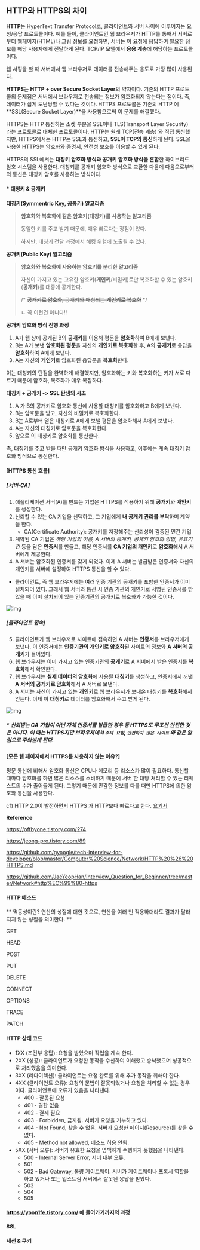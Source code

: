 ## HTTP와 HTTPS의 차이

**HTTP**는 HyperText Transfer Protocol로, 클라이언트와 서버 사이에 이루어지는 요청/응답 프로토콜이다. 예를 들어, 클라이언트인 웹 브라우저가 HTTP를 통해서 서버로부터 웹페이지(HTML)나 그림 정보를 요청하면, 서버는 이 요청에 응답하여 필요한 정보를 해당 사용자에게 전달하게 된다. TCP/IP 모델에서 **응용 계층**에 해당하는 프로토콜이다.

웹 서핑을 할 때 서버에서 웹 브라우저로 데이터를 전송해주는 용도로 가장 많이 사용된다. 



**HTTPS**는 **HTTP + over Secure Socket Layer**의 약자이다. 기존의 HTTP 프로토콜의 문제점은 서버에서 브라우저로 전송되는 정보가 암호화되지 않는다는 점이다. 즉, 데이터가 쉽게 도난당할 수 있다는 것이다. HTTPS 프로토콜은 기존의 HTTP 에 **SSL(Secure Socket  Layer)**을 사용함으로써 이 문제를 해결했다. 

HTTPS는 HTTP 통신하는 소켓 부분을 SSL이나 TLS(Transport Layer Security) 라는 프로토콜로 대체한 프로토콜이다. HTTP는 원래 TCP(전송 계층) 와 직접 통신했지만, HTTPS에서는 HTTP는 SSL과 통신하고, **SSL이 TCP와 통신**하게 된다. SSL을 사용한 HTTPS는 암호화와 증명서, 안전성 보호를 이용할 수 있게 된다.

HTTPS의 SSL에서는 **대칭키 암호화 방식과 공개키 암호화 방식을 혼합**한 하이브리드 암호 시스템을 사용한다. 대칭키를 공개키 암호화 방식으로 교환한 다음에 다음으로부터의 통신은 대칭키 암호를 사용하는 방식이다. 



#### * 대칭키 & 공개키

**대칭키(Symmentric Key, 공통키) 알고리즘**

> **암호화와 복호화에 같은 암호키(대칭키)를 사용하는 알고리즘**
>
> 동일한 키를 주고 받기 때문에, 매우 빠르다는 장점이 있다.
>
> 하지만, 대칭키 전달 과정에서 해킹 위험에 노출될 수 있다.

**공개키(Public Key) 알고리즘**

> **암호화와 복호화에 사용하는 암호키를 분리한 알고리즘**
>
> 자신이 가지고 있는 고유한 암호키(**개인키**/비밀키)로만 복호화할 수 있는 암호키(**공개키**)를 대중에 공개한다.
>
> /* ~~**공개키로 암호화**, 공개키와 매칭되는 **개인키로 복호화**~~ */
>
> ㄴ 꼭 이런건 아니다!!



**공개키 암호화 방식 진행 과정**

1. A가 웹 상에 공개된 B의 **공개키**를 이용해 평문을 **암호화**하여 B에게 보낸다.
2. B는 A가 보낸 **암호화된 평문**을 자신의 **개인키로 복호화**한 후, A의 **공개키**로 응답을 **암호화**하여 A에게 보낸다.
3. A는 자신의 **개인키**로 암호화된 응답문을 **복호화**한다.

이는 대칭키의 단점을 완벽하게 해결했지만, 암호화하는 키와 복호화하는 키가 서로 다르기 때문에  암호화, 복호화가 매우 복잡하다.



**대칭키 + 공개키 -> SSL 탄생의 시초**

1. A 가 B의 공개키로 암호화 통신에 사용할 대칭키를 암호화하고 B에게 보낸다.
2. B는 암호문을 받고, 자신의 비밀키로 복호화한다.
3. B는 A로부터 얻은 대칭키로 A에게 보낼 평문을 암호화해서 A에게 보낸다.
4. A는 자신의 대칭키로 암호문을 복호화한다.
5. 앞으로 이 대칭키로 암호화를 통신한다.

즉, 대칭키를 주고 받을 때만 공개키 암호화 방식을 사용하고, 이후에는 계속 대칭키 암호화 방식으로 통신한다.



#### [HTTPS 통신 흐름]

##### [서버-CA]

1. 애플리케이션 서버(A)를 만드는 기업은 HTTPS를 적용하기 위해 **공개키**와 **개인키**를 생성한다.
2. 신뢰할 수 있는 CA 기업을 선택하고, 그 기업에게 **내 공개키 관리를 부탁**하며 계약을 한다.
   - CA(Certificate Authority): 공개키를 저장해주는 신뢰성이 검증된 민간 기업
3. 계약된 CA 기업은 *해당 기업의 이름, A 서버의 공개키, 공개키 암호화 방법, 유효기간* 등을 담은 **인증서**를 만들고, 해당 인증서를 **CA 기업의 개인키**로 **암호화**해서 A 서버에게 제공한다.
4. A 서버는 암호화된 인증서를 갖게 되었다. 이제 A 서버는 발급받은 인증서와 자신의 개인키를 서버에 설정하여 HTTPS 통신을 할 수 있다.

- 클라이언트, 즉 웹 브라우저에는 여러 인증 기관의 공개키를 포함한 인증서가 이미 설치되어 있다. 그래서 웹 서버와 통신 시 인증 기관의 개인키로 서명된 인증서를 받았을 때 이미 설치되어 있는 인증기관의 공개키로 복호화가 가능한 것이다.

![img](https://blog.kakaocdn.net/dn/bPBBRU/btqO0gmpWjU/SSRwUTeBhwJwCWezqwmcZ1/img.png)





##### [클라이언트 접속]

5. 클라이언트가 웹 브라우저로 사이트에 접속하면 A 서버는 **인증서**를 브라우저에게 보낸다. 이 인증서에는 **인증기관의 개인키로 암호화**된 사이트의 정보와 **A 서버의 공개키**가 들어있다.
6. 웹 브라우저는 이미 가지고 있는 인증기관의 **공개키**로 A 서버에서 받은 인증서를 **복호화**해서 확인한다.
7. 웹 브라우저는 **실제 데이터의 암호화**에 사용될 **대칭키**를 생성하고, 인증서에서 꺼낸 **A 서버의 공개키로 암호화**해서 A 서버로 보낸다.
8. A 서버는 자신이 가지고 있는 **개인키**로 웹 브라우저가 보내온 대칭키를 **복호화**해서 얻는다. 이제 이 **대칭키**로 데이터를 암호화해서 주고 받게 된다.

![img](https://blog.kakaocdn.net/dn/kMWbI/btqOSxbTnfC/PrbkUyuGuvh9S6JkSp0D1K/img.png)





##### * 신뢰받는 CA 기업이 아닌 자체 인증서를 발급한 경우 등 HTTPS도 무조건 안전한 것은 아니다. 이 때는 HTTPS지만 브라우저에서 `주의 요함`, `안전하지 않은 사이트` 와 같은 알림으로 주의받게 된다.



#### [모든 웹 페이지에서 HTTPS를 사용하지 않는 이유?]

평문 통신에 비해서 암호화 통신은 CPU나 메모리 등 리소스가 많이 필요하다. 통신할 때마다 암호화를 하면 많은 리소스를 소비하기 때문에 서버 한 대당 처리할 수 있는 리퀘스트의 수가 줄어들게 된다. 그렇기 때문에 민감한 정보를 다룰 때만 HTTPS에 의한 암호화 통신을 사용한다.

cf) HTTP 2.0이 발전하면서 HTTPS 가 HTTP보다 빠르다고 한다. [요기서](https://tech.ssut.me/https-is-faster-than-http/)







**Reference**

https://offbyone.tistory.com/274

https://jeong-pro.tistory.com/89

https://github.com/gyoogle/tech-interview-for-developer/blob/master/Computer%20Science/Network/HTTP%20%26%20HTTPS.md

https://github.com/JaeYeopHan/Interview_Question_for_Beginner/tree/master/Network#http%EC%99%80-https







#### HTTP 메소드

** 멱등성이란? 연산의 성질에 대한 것으로, 연산을 여러 번 적용하더라도 결과가 달라지지 않는 성질을 의미한다. **



GET

HEAD

POST

PUT

DELETE

CONNECT

OPTIONS

TRACE

PATCH







#### HTTP 상태 코드

- 1XX (조건부 응답): 요청을 받았으며 작업을 계속 한다.
- 2XX (성공): 클라이언트가 요청한 동작을 수신하여 이해했고 승낙했으며 성공적으로 처리했음을 의미한다.
- 3XX (리다이렉션): 클라이언트는 요청 완료를 위해 추가 동작을 취해야 한다.
- 4XX (클라이언트 오류): 요청의 문법이 잘못되었거나 요청을 처리할 수 없는 경우이다. 클라이언트에 오류가 있음을 나타낸다.
  - 400 - 잘못된 요청
  - 401 - 권한 없음
  - 402 - 결제 필요
  - 403 - Forbidden, 금지됨. 서버가 요청을 거부하고 있다.
  - 404 - Not Found, 찾을 수 없음. 서버가 요청한 페이지(Resource)를 찾을 수 없다.
  - 405 - Method not allowed, 메소드 허용 안됨.
- 5XX (서버 오류): 서버가 유효한 요청을 명백하게 수행하지 못했음을 나타낸다.
  - 500 - Internal Server Error, 서버 내부 오류.
  - 501
  - 502 - Bad Gateway, 불량 게이트웨이. 서버가 게이트웨이나 프록시 역할을 하고 있거나 또는 업스트림 서버에서 잘못된 응답을 받았다.
  - 503
  - 504
  - 505











#### https://yoon1fe.tistory.com/ 에 들어가기까지의 과정





#### SSL



#### 세션 & 쿠키








